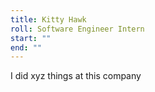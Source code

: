 ```yaml
---
title: Kitty Hawk
roll: Software Engineer Intern
start: ""
end: ""
---
```


I did xyz things at this company